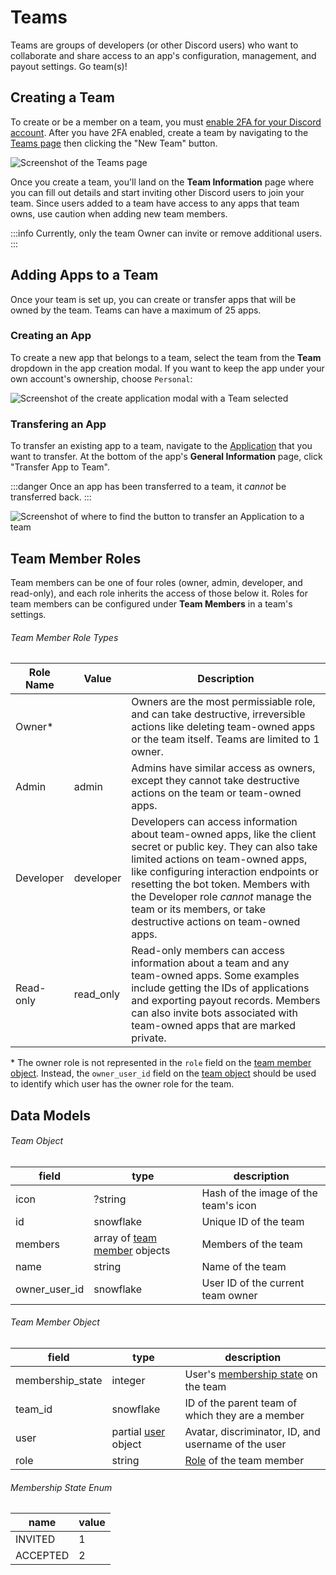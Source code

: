 # Teams

Teams are groups of developers (or other Discord users) who want to collaborate and share access to an app's configuration, management, and payout settings. Go team(s)!

## Creating a Team

To create or be a member on a team, you must [enable 2FA for your Discord account](https://support.discord.com/hc/en-us/articles/219576828-Setting-up-Two-Factor-Authentication). After you have 2FA enabled, create a team by navigating to the [Teams page](https://discord.com/developers/teams) then clicking the "New Team" button.

![Screenshot of the Teams page](/images/team-page.png)

Once you create a team, you'll land on the **Team Information** page where you can fill out details and start inviting other Discord users to join your team. Since users added to a team have access to any apps that team owns, use caution when adding new team members.

:::info
Currently, only the team Owner can invite or remove additional users.
:::

## Adding Apps to a Team

Once your team is set up, you can create or transfer apps that will be owned by the team. Teams can have a maximum of 25 apps.

### Creating an App

To create a new app that belongs to a team, select the team from the **Team** dropdown in the app creation modal. If you want to keep the app under your own account's ownership, choose `Personal`:

![Screenshot of the create application modal with a Team selected](/images/create-team-owned-app.png)

### Transfering an App

To transfer an existing app to a team, navigate to the [Application](https://discord.com/developers/applications) that you want to transfer. At the bottom of the app's **General Information** page, click "Transfer App to Team".

:::danger
Once an app has been transferred to a team, it _cannot_ be transferred back.
:::

![Screenshot of where to find the button to transfer an Application to a team](/images/transfer-app-to-team.png)

## Team Member Roles

Team members can be one of four roles (owner, admin, developer, and read-only), and each role inherits the access of those below it. Roles for team members can be configured under **Team Members** in a team's settings.

###### Team Member Role Types

| Role Name | Value     | Description                                                                                                                                                                                                                                                                                                                                       |
|-----------|-----------|---------------------------------------------------------------------------------------------------------------------------------------------------------------------------------------------------------------------------------------------------------------------------------------------------------------------------------------------------|
| Owner\*   |           | Owners are the most permissiable role, and can take destructive, irreversible actions like deleting team-owned apps or the team itself. Teams are limited to 1 owner.                                                                                                                                                                             |
| Admin     | admin     | Admins have similar access as owners, except they cannot take destructive actions on the team or team-owned apps.                                                                                                                                                                                                                                 |
| Developer | developer | Developers can access information about team-owned apps, like the client secret or public key. They can also take limited actions on team-owned apps, like configuring interaction endpoints or resetting the bot token. Members with the Developer role *cannot* manage the team or its members, or take destructive actions on team-owned apps. |
| Read-only | read_only | Read-only members can access information about a team and any team-owned apps. Some examples include getting the IDs of applications and exporting payout records. Members can also invite bots associated with team-owned apps that are marked private.                                                                                          |

\* The owner role is not represented in the `role` field on the [team member object](/topics/teams#team-member-object). Instead, the `owner_user_id` field  on the [team object](/topics/teams#team-object) should be used to identify which user has the owner role for the team.


## Data Models

###### Team Object

| field         | type                                                             | description                          |
|---------------|------------------------------------------------------------------|--------------------------------------|
| icon          | ?string                                                          | Hash of the image of the team's icon |
| id            | snowflake                                                        | Unique ID of the team                |
| members       | array of [team member](/topics/teams#team-member-object) objects | Members of the team                  |
| name          | string                                                           | Name of the team                     |
| owner_user_id | snowflake                                                        | User ID of the current team owner    |

###### Team Member Object

| field            | type                                               | description                                                                |
|------------------|----------------------------------------------------|----------------------------------------------------------------------------|
| membership_state | integer                                            | User's [membership state](/topics/teams#membership-state-enum) on the team |
| team_id          | snowflake                                          | ID of the parent team of which they are a member                           |
| user             | partial [user](/resources/user#user-object) object | Avatar, discriminator, ID, and username of the user                        |
| role             | string                                             | [Role](/topics/teams#team-member-role-types) of the team member            |


###### Membership State Enum

| name     | value |
|----------|-------|
| INVITED  | 1     |
| ACCEPTED | 2     |
